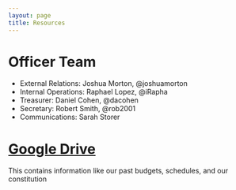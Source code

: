 ```yaml
---
layout: page
title: Resources
---
```


# Officer Team

 - External Relations: Joshua Morton, @joshuamorton
 - Internal Operations: Raphael Lopez, @iRapha
 - Treasurer: Daniel Cohen, @dacohen
 - Secretary: Robert Smith, @rob2001
 - Communications: Sarah Storer

# [Google Drive](https://drive.google.com/open?id=0B2hjlO2NzFMqNWo4UThpVW5kSGM)

This contains information like our past budgets, schedules, and our constitution
